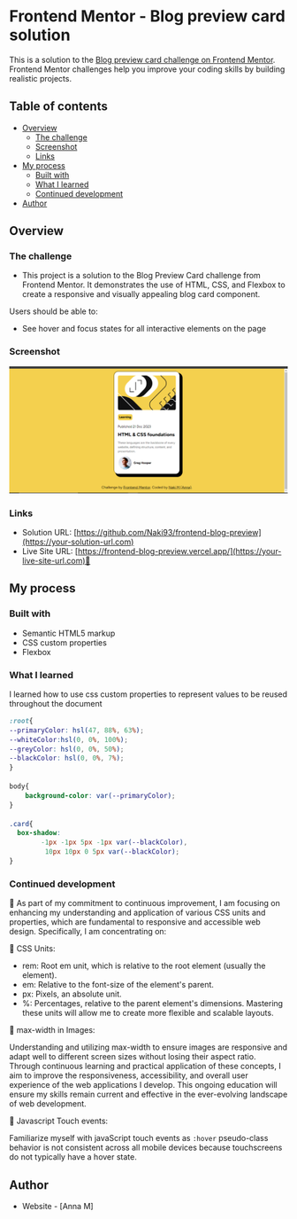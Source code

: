 # Frontend Mentor - Blog preview card solution

This is a solution to the [Blog preview card challenge on Frontend Mentor](https://www.frontendmentor.io/challenges/blog-preview-card-ckPaj01IcS). Frontend Mentor challenges help you improve your coding skills by building realistic projects. 

## Table of contents

- [Overview](#overview)
  - [The challenge](#)
  - [Screenshot](#screenshot)
  - [Links](#links)
- [My process](#my-process)
  - [Built with](#)
  - [What I learned](#what-i-learned)
  - [Continued development](#continued-development)
- [Author](#author)


## Overview

### The challenge

- This project is a solution to the Blog Preview Card challenge from Frontend Mentor. It demonstrates the use of HTML, CSS, and Flexbox to create a responsive and visually appealing blog card component.

Users should be able to:

- See hover and focus states for all interactive elements on the page

### Screenshot

![](./blog-preview.png)

### Links

- Solution URL: [https://github.com/Naki93/frontend-blog-preview](https://your-solution-url.com)
- Live Site URL: [https://frontend-blog-preview.vercel.app/](https://your-live-site-url.com)🚀

## My process

### Built with

- Semantic HTML5 markup
- CSS custom properties
- Flexbox


### What I learned

I learned how to use css custom properties to represent values to be reused throughout the document
```css
:root{
--primaryColor: hsl(47, 88%, 63%);
--whiteColor:hsl(0, 0%, 100%);
--greyColor: hsl(0, 0%, 50%);
--blackColor: hsl(0, 0%, 7%);
}

body{
    background-color: var(--primaryColor);
}

.card{
  box-shadow: 
        -1px -1px 5px -1px var(--blackColor), 
         10px 10px 0 5px var(--blackColor); 
}
```
### Continued development

📝 As part of my commitment to continuous improvement, I am focusing on enhancing my understanding and application of various CSS units and properties, which are fundamental to responsive and accessible web design. Specifically, I am concentrating on:

🔹 CSS Units:

- rem: Root em unit, which is relative to the root element (usually the <html> element).
- em: Relative to the font-size of the element's parent.
- px: Pixels, an absolute unit.
- %: Percentages, relative to the parent element's dimensions.
Mastering these units will allow me to create more flexible and scalable layouts.

📏 max-width in Images:

Understanding and utilizing max-width to ensure images are responsive and adapt well to different screen sizes without losing their aspect ratio.
Through continuous learning and practical application of these concepts, I aim to improve the responsiveness, accessibility, and overall user experience of the web applications I develop. This ongoing education will ensure my skills remain current and effective in the ever-evolving landscape of web development.

📏 Javascript Touch events:

Familiarize myself with javaScript touch events as `:hover` pseudo-class behavior is not consistent across all mobile devices because touchscreens do not typically have a hover state.

## Author

- Website - [Anna M]


